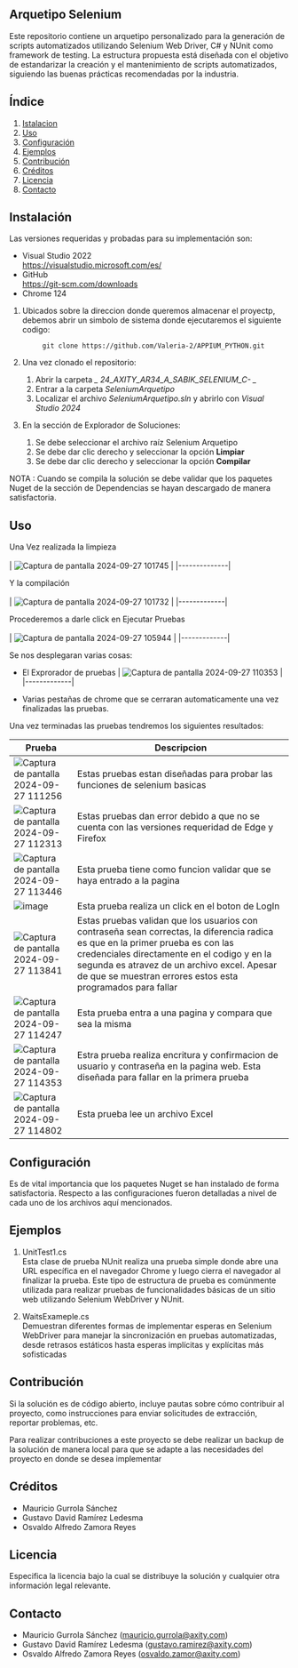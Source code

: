 ## Arquetipo Selenium 

Este repositorio contiene un arquetipo personalizado para la generación de scripts automatizados utilizando Selenium Web Driver, C# y NUnit como framework de testing. La estructura propuesta está diseñada con el objetivo de estandarizar la creación y el mantenimiento de scripts automatizados, siguiendo las buenas prácticas recomendadas por la industria.

## Índice

1. [Istalacion](#Instalación)
2. [Uso](#Uso)
3. [Configuración](#Configuración)
4. [Ejemplos](#Ejemplos)
5. [Contribución](#Contribución)
6. [Créditos](#Créditos)
7. [Licencia](#Licencia)
8. [Contacto](#Contacto)

## Instalación 
Las versiones requeridas y probadas para su implementación son:  
- Visual Studio 2022 <br>
  https://visualstudio.microsoft.com/es/ 
- GitHub <br>
  https://git-scm.com/downloads
- Chrome 124

1. Ubicados sobre la direccion donde queremos almacenar el proyectp, debemos abrir un simbolo de sistema
   donde ejecutaremos el siguiente codigo: <br>

            git clone https://github.com/Valeria-2/APPIUM_PYTHON.git

2. Una vez clonado el repositorio: <br>
   1. Abrir la carpeta *_ 24_AXITY_AR34_A_SABIK_SELENIUM_C- _*
   2. Entrar a la carpeta *_SeleniumArquetipo_*
   3. Localizar el archivo *_SeleniumArquetipo.sln_* y abrirlo con _Visual Studio 2024_
     
3. En la sección de Explorador de Soluciones: <br>
   1. Se debe seleccionar el archivo raíz Selenium Arquetipo
   2. Se debe dar clic derecho y seleccionar la opción **Limpiar**
   3. Se debe dar clic derecho y seleccionar la opción **Compilar**

NOTA : Cuando se compila la solución se debe validar que los paquetes Nuget de la sección de Dependencias se hayan descargado de manera satisfactoria. 

## Uso 
Una Vez realizada la limpieza <br><br>
| ![Captura de pantalla 2024-09-27 101745](https://github.com/user-attachments/assets/617472fd-b507-4d86-bf9a-a92288ece676) |
|--------------|

Y la compilación <br><br>
| ![Captura de pantalla 2024-09-27 101732](https://github.com/user-attachments/assets/e5bc1f0f-9e9e-4bd0-8485-72081d2a17b1) |
|-------------|

Procederemos a darle click en Ejecutar Pruebas <br><br>
| ![Captura de pantalla 2024-09-27 105944](https://github.com/user-attachments/assets/35904eb9-3229-4fd6-a045-792ea248d587) |
|-------------|

Se nos desplegaran varias cosas:
- El Exprorador de pruebas
| ![Captura de pantalla 2024-09-27 110353](https://github.com/user-attachments/assets/e71a931a-5d96-4e6d-a829-5d62fa485b25) |
|-------------|

- Varias pestañas de chrome que se cerraran automaticamente una vez finalizadas las pruebas.

Una vez terminadas las pruebas tendremos los siguientes resultados:

| Prueba | Descripcion |
|--------|-------------|
|![Captura de pantalla 2024-09-27 111256](https://github.com/user-attachments/assets/61bfb97e-f8d1-4fda-abda-c8f14d277a51) | Estas pruebas estan diseñadas para probar las funciones de selenium basicas |
| ![Captura de pantalla 2024-09-27 112313](https://github.com/user-attachments/assets/8281ad1a-6129-411b-a9e5-10013ad66880) | Estas pruebas dan error debido a que no se cuenta con las versiones requeridad de Edge y Firefox |
|![Captura de pantalla 2024-09-27 113446](https://github.com/user-attachments/assets/4fce892b-594c-4f38-916b-5c66deb72ea2) |Esta prueba tiene como funcion validar que se haya entrado a la pagina|
|![image](https://github.com/user-attachments/assets/43544ce7-329d-4837-b9d8-3d94489dcaa7) |Esta prueba realiza un click en el boton de LogIn|
|![Captura de pantalla 2024-09-27 113841](https://github.com/user-attachments/assets/09ff14d4-6b12-4589-99bf-6e99be948d12) | Estas pruebas validan que los usuarios con contraseña sean correctas, la diferencia radica es que en la primer prueba es con las credenciales directamente en el codigo y en la segunda es atravez de un archivo excel. Apesar de que se muestran errores estos esta programados para fallar |
|![Captura de pantalla 2024-09-27 114247](https://github.com/user-attachments/assets/a6650952-50dc-4570-9a2b-fec404c31c91) | Esta prueba entra a una pagina y compara que sea la misma |
|![Captura de pantalla 2024-09-27 114353](https://github.com/user-attachments/assets/5cd3d889-2909-4e3c-9a4f-ada02d818b7a) | Estra prueba realiza encritura y confirmacion  de usuario y contraseña en la pagina web. Esta diseñada para fallar en la primera prueba |
|![Captura de pantalla 2024-09-27 114802](https://github.com/user-attachments/assets/897a5217-397c-4197-90aa-60e2e0781f28) | Esta prueba lee un archivo Excel |









## Configuración 

  Es de vital importancia que los paquetes Nuget se han instalado de forma satisfactoria. Respecto a las configuraciones fueron detalladas a nivel de cada uno de los archivos aquí mencionados.

## Ejemplos 


  1. UnitTest1.cs <br>
Esta clase de prueba NUnit realiza una prueba simple donde abre una URL específica en el navegador Chrome y luego cierra el navegador al finalizar la prueba. Este tipo de estructura de prueba es comúnmente utilizada para realizar pruebas de funcionalidades básicas de un sitio web utilizando Selenium WebDriver y NUnit. 
  
  2. WaitsExameple.cs <br>
Demuestran diferentes formas de implementar esperas en Selenium WebDriver para manejar la sincronización en pruebas automatizadas, desde retrasos estáticos hasta esperas implícitas y explícitas más sofisticadas
  
## Contribución <br>
  Si la solución es de código abierto, incluye pautas sobre cómo contribuir al proyecto, como instrucciones para enviar solicitudes de extracción, reportar problemas, etc.
  
  Para realizar contribuciones a este proyecto se debe realizar un backup de la solución de manera local para que se adapte a las necesidades del proyecto en donde se desea implementar

## Créditos <br>
- Mauricio Gurrola Sánchez
- Gustavo David Ramírez Ledesma
- Osvaldo Alfredo Zamora Reyes

## Licencia <br>

Especifica la licencia bajo la cual se distribuye la solución y cualquier otra información legal relevante.

## Contacto <br>

- Mauricio Gurrola Sánchez (mauricio.gurrola@axity.com)
- Gustavo David Ramírez Ledesma (gustavo.ramirez@axity.com)
- Osvaldo Alfredo Zamora Reyes (osvaldo.zamor@axity.com)
